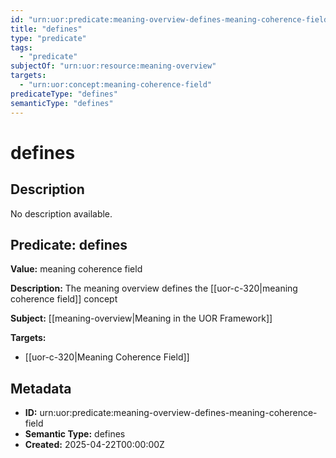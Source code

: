 ```yaml
---
id: "urn:uor:predicate:meaning-overview-defines-meaning-coherence-field"
title: "defines"
type: "predicate"
tags:
  - "predicate"
subjectOf: "urn:uor:resource:meaning-overview"
targets:
  - "urn:uor:concept:meaning-coherence-field"
predicateType: "defines"
semanticType: "defines"
---
```


# defines

## Description

No description available.

## Predicate: defines

**Value:** meaning coherence field

**Description:** The meaning overview defines the [[uor-c-320|meaning coherence field]] concept

**Subject:** [[meaning-overview|Meaning in the UOR Framework]]

**Targets:**

- [[uor-c-320|Meaning Coherence Field]]

## Metadata

- **ID:** urn:uor:predicate:meaning-overview-defines-meaning-coherence-field
- **Semantic Type:** defines
- **Created:** 2025-04-22T00:00:00Z
